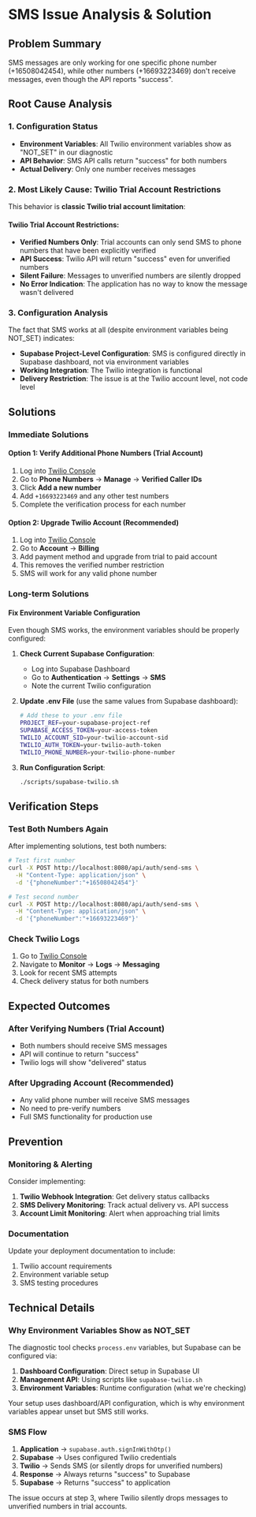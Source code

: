# SMS Issue Analysis & Solution

## Problem Summary
SMS messages are only working for one specific phone number (+16508042454), while other numbers (+16693223469) don't receive messages, even though the API reports "success".

## Root Cause Analysis

### 1. Configuration Status
- **Environment Variables**: All Twilio environment variables show as "NOT_SET" in our diagnostic
- **API Behavior**: SMS API calls return "success" for both numbers
- **Actual Delivery**: Only one number receives messages

### 2. Most Likely Cause: Twilio Trial Account Restrictions

This behavior is **classic Twilio trial account limitation**:

#### Twilio Trial Account Restrictions:
- **Verified Numbers Only**: Trial accounts can only send SMS to phone numbers that have been explicitly verified
- **API Success**: Twilio API will return "success" even for unverified numbers
- **Silent Failure**: Messages to unverified numbers are silently dropped
- **No Error Indication**: The application has no way to know the message wasn't delivered

### 3. Configuration Analysis

The fact that SMS works at all (despite environment variables being NOT_SET) indicates:
- **Supabase Project-Level Configuration**: SMS is configured directly in Supabase dashboard, not via environment variables
- **Working Integration**: The Twilio integration is functional
- **Delivery Restriction**: The issue is at the Twilio account level, not code level

## Solutions

### Immediate Solutions

#### Option 1: Verify Additional Phone Numbers (Trial Account)
1. Log into [Twilio Console](https://console.twilio.com/)
2. Go to **Phone Numbers** → **Manage** → **Verified Caller IDs**
3. Click **Add a new number**
4. Add `+16693223469` and any other test numbers
5. Complete the verification process for each number

#### Option 2: Upgrade Twilio Account (Recommended)
1. Log into [Twilio Console](https://console.twilio.com/)
2. Go to **Account** → **Billing**
3. Add payment method and upgrade from trial to paid account
4. This removes the verified number restriction
5. SMS will work for any valid phone number

### Long-term Solutions

#### Fix Environment Variable Configuration
Even though SMS works, the environment variables should be properly configured:

1. **Check Current Supabase Configuration**:
   - Log into Supabase Dashboard
   - Go to **Authentication** → **Settings** → **SMS**
   - Note the current Twilio configuration

2. **Update .env File** (use the same values from Supabase dashboard):
   ```bash
   # Add these to your .env file
   PROJECT_REF=your-supabase-project-ref
   SUPABASE_ACCESS_TOKEN=your-access-token
   TWILIO_ACCOUNT_SID=your-twilio-account-sid
   TWILIO_AUTH_TOKEN=your-twilio-auth-token
   TWILIO_PHONE_NUMBER=your-twilio-phone-number
   ```

3. **Run Configuration Script**:
   ```bash
   ./scripts/supabase-twilio.sh
   ```

## Verification Steps

### Test Both Numbers Again
After implementing solutions, test both numbers:

```bash
# Test first number
curl -X POST http://localhost:8080/api/auth/send-sms \
  -H "Content-Type: application/json" \
  -d '{"phoneNumber":"+16508042454"}'

# Test second number  
curl -X POST http://localhost:8080/api/auth/send-sms \
  -H "Content-Type: application/json" \
  -d '{"phoneNumber":"+16693223469"}'
```

### Check Twilio Logs
1. Go to [Twilio Console](https://console.twilio.com/)
2. Navigate to **Monitor** → **Logs** → **Messaging**
3. Look for recent SMS attempts
4. Check delivery status for both numbers

## Expected Outcomes

### After Verifying Numbers (Trial Account)
- Both numbers should receive SMS messages
- API will continue to return "success"
- Twilio logs will show "delivered" status

### After Upgrading Account (Recommended)
- Any valid phone number will receive SMS messages
- No need to pre-verify numbers
- Full SMS functionality for production use

## Prevention

### Monitoring & Alerting
Consider implementing:
1. **Twilio Webhook Integration**: Get delivery status callbacks
2. **SMS Delivery Monitoring**: Track actual delivery vs. API success
3. **Account Limit Monitoring**: Alert when approaching trial limits

### Documentation
Update your deployment documentation to include:
1. Twilio account requirements
2. Environment variable setup
3. SMS testing procedures

## Technical Details

### Why Environment Variables Show as NOT_SET
The diagnostic tool checks `process.env` variables, but Supabase can be configured via:
1. **Dashboard Configuration**: Direct setup in Supabase UI
2. **Management API**: Using scripts like `supabase-twilio.sh`
3. **Environment Variables**: Runtime configuration (what we're checking)

Your setup uses dashboard/API configuration, which is why environment variables appear unset but SMS still works.

### SMS Flow
1. **Application** → `supabase.auth.signInWithOtp()`
2. **Supabase** → Uses configured Twilio credentials
3. **Twilio** → Sends SMS (or silently drops for unverified numbers)
4. **Response** → Always returns "success" to Supabase
5. **Supabase** → Returns "success" to application

The issue occurs at step 3, where Twilio silently drops messages to unverified numbers in trial accounts.